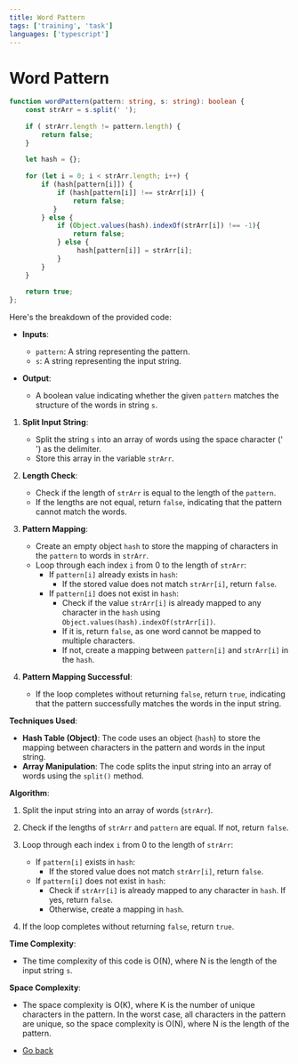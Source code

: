 ```yaml
---
title: Word Pattern
tags: ['training', 'task']
languages: ['typescript']
---
```

# Word Pattern

```typescript
function wordPattern(pattern: string, s: string): boolean {
    const strArr = s.split(' ');
    
    if ( strArr.length != pattern.length) {
        return false;
    }
    
    let hash = {};
    
    for (let i = 0; i < strArr.length; i++) {
        if (hash[pattern[i]]) {
            if (hash[pattern[i]] !== strArr[i]) {
                return false;
           } 
        } else {
            if (Object.values(hash).indexOf(strArr[i]) !== -1){
                return false;
            } else {
                 hash[pattern[i]] = strArr[i];
            }
        }
    }
    
    return true;
};
```
Here's the breakdown of the provided code:

- **Inputs**:
  - `pattern`: A string representing the pattern.
  - `s`: A string representing the input string.

- **Output**:
  - A boolean value indicating whether the given `pattern` matches the structure of the words in string `s`.

1. **Split Input String**:
   - Split the string `s` into an array of words using the space character (' ') as the delimiter.
   - Store this array in the variable `strArr`.

2. **Length Check**:
   - Check if the length of `strArr` is equal to the length of the `pattern`.
   - If the lengths are not equal, return `false`, indicating that the pattern cannot match the words.

3. **Pattern Mapping**:
   - Create an empty object `hash` to store the mapping of characters in the `pattern` to words in `strArr`.
   - Loop through each index `i` from 0 to the length of `strArr`:
     - If `pattern[i]` already exists in `hash`:
       - If the stored value does not match `strArr[i]`, return `false`.
     - If `pattern[i]` does not exist in `hash`:
       - Check if the value `strArr[i]` is already mapped to any character in the `hash` using `Object.values(hash).indexOf(strArr[i])`.
       - If it is, return `false`, as one word cannot be mapped to multiple characters.
       - If not, create a mapping between `pattern[i]` and `strArr[i]` in the `hash`.

4. **Pattern Mapping Successful**:
   - If the loop completes without returning `false`, return `true`, indicating that the pattern successfully matches the words in the input string.

**Techniques Used**:
- **Hash Table (Object)**: The code uses an object (`hash`) to store the mapping between characters in the pattern and words in the input string.
- **Array Manipulation**: The code splits the input string into an array of words using the `split()` method.

**Algorithm**:

1. Split the input string into an array of words (`strArr`).

2. Check if the lengths of `strArr` and `pattern` are equal. If not, return `false`.

3. Loop through each index `i` from 0 to the length of `strArr`:
   - If `pattern[i]` exists in `hash`:
     - If the stored value does not match `strArr[i]`, return `false`.
   - If `pattern[i]` does not exist in `hash`:
     - Check if `strArr[i]` is already mapped to any character in `hash`. If yes, return `false`.
     - Otherwise, create a mapping in `hash`.

4. If the loop completes without returning `false`, return `true`.

**Time Complexity**:
- The time complexity of this code is O(N), where N is the length of the input string `s`.

**Space Complexity**:
- The space complexity is O(K), where K is the number of unique characters in the pattern. In the worst case, all characters in the pattern are unique, so the space complexity is O(N), where N is the length of the pattern.


* [Go back](../readme.md)